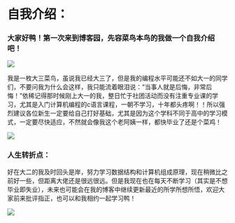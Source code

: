 # 自我介绍：
### 大家好鸭！第一次来到博客园，先容菜鸟本鸟的我做一个自我介绍吧！


![](https://img2020.cnblogs.com/blog/2149297/202009/2149297-20200908193356197-1056691139.png)

我是一枚大三菜鸟，虽说我已经大三了，但是我的编程水平可能还不如大一的同学们，不要问我为什么会这样，我只能流着眼泪说：“当事人就是后悔，非常后悔！”依稀记得那时候刚上大一的我，整日忙于社团活动而没有注重专业课的学习，尤其是入门计算机编程的c语言课程，一朝不学习，十年都头疼啊！！所以强烈建议各位新生一定要给自己打好基础，尤其是因为这个学科不同于高中的学习模式，一定要尽快适应，不然就会像我这个老阿姨一样，都快毕业了还是个菜鸡！


![](https://img2020.cnblogs.com/blog/2149297/202009/2149297-20200908193413934-1211528804.png)

### 人生转折点：
好在大二的我及时回头是岸，努力学习数据结构和计算机组成原理，现在稍微比之前好一些，但距离大佬还是很远很远。但是我现在也在每天不断学习（其实是不想毕业即失业），未来也可能会在我的博客中继续更新最近的所学所想所悟，欢迎大家前来批评指正，也可以和我相约一起学习鸭！


![](https://img2020.cnblogs.com/blog/2149297/202009/2149297-20200908193431791-2063069027.png)
